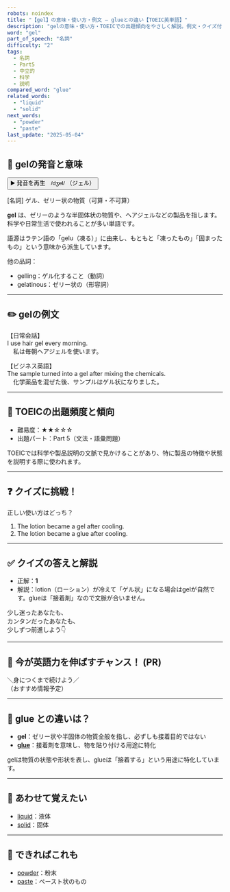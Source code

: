 ```yaml
---
robots: noindex
title: "【gel】の意味・使い方・例文 ― glueとの違い【TOEIC英単語】"
description: "gelの意味・使い方・TOEICでの出題傾向をやさしく解説。例文・クイズ付きでglueとの違いもわかりやすく学べます。"
word: "gel"
part_of_speech: "名詞"
difficulty: "2"
tags:
  - 名詞
  - Part5
  - 中立的
  - 科学
  - 説明
compared_word: "glue"
related_words:
  - "liquid"
  - "solid"
next_words:
  - "powder"
  - "paste"
last_update: "2025-05-04"
---
```


## 🔰 gelの発音と意味

<button class="play-audio" onclick="playTTS('gel')">
  <span class="play-audio-main">
    ▶️ 発音を再生　/dʒel/
  </span>
  <span class="play-audio-sub">
    （ジェル）
  </span>
</button>

[名詞] ゲル、ゼリー状の物質（可算・不可算）

**gel** は、ゼリーのような半固体状の物質や、ヘアジェルなどの製品を指します。科学や日常生活で使われることが多い単語です。

語源はラテン語の「gelu（凍る）」に由来し、もともと「凍ったもの」「固まったもの」という意味から派生しています。

他の品詞：  
- gelling：ゲル化すること（動詞）
- gelatinous：ゼリー状の（形容詞）

---

## ✏️ gelの例文

【日常会話】  
I use hair gel every morning.  
　私は毎朝ヘアジェルを使います。

【ビジネス英語】  
The sample turned into a gel after mixing the chemicals.  
　化学薬品を混ぜた後、サンプルはゲル状になりました。

---

## 🎯 TOEICの出題頻度と傾向

- 難易度：★★☆☆☆
- 出題パート：Part 5（文法・語彙問題）

TOEICでは科学や製品説明の文脈で見かけることがあり、特に製品の特徴や状態を説明する際に使われます。

---

## ❓ クイズに挑戦！

正しい使い方はどっち？

1. The lotion became a gel after cooling.  
2. The lotion became a glue after cooling.

---

## ✅ クイズの答えと解説

- 正解：**1**
- 解説：lotion（ローション）が冷えて「ゲル状」になる場合はgelが自然です。glueは「接着剤」なので文脈が合いません。

少し迷ったあなたも、  
カンタンだったあなたも、  
少しずつ前進しよう👇️

---

## 🚀 今が英語力を伸ばすチャンス！ (PR)

<div class="info-center">
＼身につくまで続けよう／<br>  
（おすすめ情報予定）
</div>

---

## 🤔  glue との違いは？

- **gel**：ゼリー状や半固体の物質全般を指し、必ずしも接着目的ではない
- **[glue](/glue)**：接着剤を意味し、物を貼り付ける用途に特化

gelは物質の状態や形状を表し、glueは「接着する」という用途に特化しています。

---

## 🧩 あわせて覚えたい

- [liquid](/liquid)：液体
- [solid](/solid)：固体

---

## 📖 できればこれも

- [powder](/powder)：粉末
- [paste](/paste)：ペースト状のもの

<!-- cvid: aid05_bid24 -->
